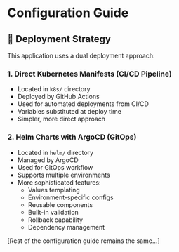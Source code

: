 # Configuration Guide

## 🚀 Deployment Strategy

This application uses a dual deployment approach:

### 1. Direct Kubernetes Manifests (CI/CD Pipeline)
- Located in `k8s/` directory
- Deployed by GitHub Actions
- Used for automated deployments from CI/CD
- Variables substituted at deploy time
- Simpler, more direct approach

### 2. Helm Charts with ArgoCD (GitOps)
- Located in `helm/` directory
- Managed by ArgoCD
- Used for GitOps workflow
- Supports multiple environments
- More sophisticated features:
  - Values templating
  - Environment-specific configs
  - Reusable components
  - Built-in validation
  - Rollback capability
  - Dependency management

[Rest of the configuration guide remains the same...]